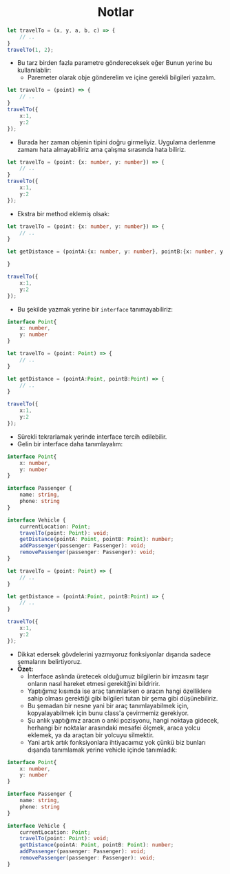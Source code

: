 <h1 align="center"> Notlar </h1>

``` typescript
let travelTo = (x, y, a, b, c) => {
    // ..
}
travelTo(1, 2);
```

- Bu tarz birden fazla parametre göndereceksek eğer Bunun yerine bu kullanılablir:
    - Paremeter olarak obje gönderelim ve içine gerekli bilgileri yazalım.
``` typescript
let travelTo = (point) => {
    // ..
}
travelTo({
    x:1,
    y:2
});
```
- Burada her zaman objenin tipini doğru girmeliyiz. Uygulama derlenme zamanı hata almayabiliriz ama çalışma sırasında hata biliriz.
``` typescript
let travelTo = (point: {x: number, y: number}) => {
    // ..
}
travelTo({
    x:1,
    y:2
});
```
- Ekstra bir method eklemiş olsak: 
``` typescript
let travelTo = (point: {x: number, y: number}) => {
    // ..
}

let getDistance = (pointA:{x: number, y: number}, pointB:{x: number, y: number}) => {

}

travelTo({
    x:1,
    y:2
});
```
- Bu şekilde yazmak yerine bir `interface` tanımayabiliriz:
``` typescript
interface Point{
    x: number, 
    y: number
}

let travelTo = (point: Point) => {
    // ..
}

let getDistance = (pointA:Point, pointB:Point) => {
    // ..
}

travelTo({
    x:1,
    y:2
});
```
- Sürekli tekrarlamak yerinde interface tercih edilebilir.
- Gelin bir interface daha tanımlayalım: 
``` typescript
interface Point{
    x: number, 
    y: number
}

interface Passenger {
    name: string,
    phone: string
}

interface Vehicle {
    currentLocation: Point;
    travelTo(point: Point): void;
    getDistance(pointA: Point, pointB: Point): number;
    addPassenger(passenger: Passenger): void;
    removePassenger(passenger: Passenger): void;
}

let travelTo = (point: Point) => {
    // ..
}

let getDistance = (pointA:Point, pointB:Point) => {
    // ..
}

travelTo({
    x:1,
    y:2
});
```
- Dikkat edersek gövdelerini yazmıyoruz fonksiyonlar dışarıda sadece şemalarını belirtiyoruz.
- <b>Özet:</b>
    - İnterface aslında  üretecek olduğumuz bilgilerin bir imzasını taşır onların nasıl hareket etmesi gerekitğini bildririr. 
    - Yaptığımız kısımda ise araç tanımlarken o aracın hangi özelliklere sahip olması gerektiği gibi bilgileri tutan bir şema gibi düşünebiliriz.
    - Bu şemadan bir nesne yani bir araç tanımlayabilmek için, kopyalayabilmek için bunu class'a çevirmemiz gerekiyor.
    - Şu anlık yaptığımız aracın o anki pozisyonu, hangi noktaya gidecek, herhangi bir noktalar arasındaki mesafei ölçmek, araca yolcu eklemek, ya da araçtan bir yolcuyu silmektir.
    - Yani artık artık fonksiyonlara ihtiyacaımız yok çünkü biz bunları dışarıda tanımlamak yerine vehicle içinde tanımladık:
``` typescript
interface Point{
    x: number, 
    y: number
}

interface Passenger {
    name: string,
    phone: string
}

interface Vehicle {
    currentLocation: Point;
    travelTo(point: Point): void;
    getDistance(pointA: Point, pointB: Point): number;
    addPassenger(passenger: Passenger): void;
    removePassenger(passenger: Passenger): void;
}
```
